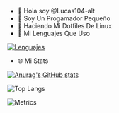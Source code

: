 - 👋 Hola soy @Lucas104-alt
- 🌱 Soy Un Progamador Pequeño
- 🐧 Haciendo Mi Dotfiles De Linux
- 🏓 Mi Lenguajes Que Uso

 [![Lenguajes](https://skillicons.dev/icons?i=linux,vite,nodejs,react,vue,vercel,discord,js,bots&perline=10)](https://skillicons.dev)
 
 - 🌐 Mi Stats
 
 [![Anurag's GitHub stats](https://github-readme-stats.vercel.app/api?username=Lucas104-alt)](https://github.com/anuraghazra/github-readme-stats)
 
 ![Top Langs](https://github-readme-stats.vercel.app/api/top-langs/?username=Lucas104-alt&hide_progress=true)

 ![Metrics](https://metrics.lecoq.io/Lucas104-alt?template=terminal&skyline=1&repositories=1&base=header%2C%20activity%2C%20community%2C%20repositories%2C%20metadata&base.indepth=false&base.hireable=false&base.skip=false&repositories.batch=100&repositories.forks=false&repositories.affiliations=owner&repositories=false&repositories.pinned=0&repositories.starred=0&repositories.random=0&repositories.order=featured%2C%20pinned%2C%20starred%2C%20random&skyline=false&skyline.year=2022&skyline.frames=60&skyline.quality=0.5&skyline.compatibility=true&skyline.settings=%7B%20%20%22url%22%3A%20%22https%3A%2F%2Fskyline.github.com%2Flucas104-alt%2F2022%3Fannotation0%3D2022-11-26%2C2022-11-26%2CCuando%2520Era%2520Activo%26annotation1%3D2022-09-05%2C2022-09-05%2CCuando%2520Enperse%2520Con%2520NodeJS%2520%22%2C%20%20%22ready%22%3A%20%22%5B...document.querySelectorAll('span')%5D.map(span%20%3D%3E%20span.innerText).includes('Share%20on%20Twitter')%22%2C%20%20%22wait%22%3A%201%2C%20%20%22hide%22%3A%20%22button%2C%20footer%2C%20a%22%7D&config.timezone=Europe%2FMadrid)
